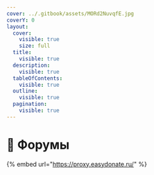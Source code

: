 ```yaml
---
cover: ../.gitbook/assets/MORd2NuvqfE.jpg
coverY: 0
layout:
  cover:
    visible: true
    size: full
  title:
    visible: true
  description:
    visible: true
  tableOfContents:
    visible: true
  outline:
    visible: true
  pagination:
    visible: true
---
```


# 📰 Форумы&#x20;

{% embed url="https://proxy.easydonate.ru/" %}


